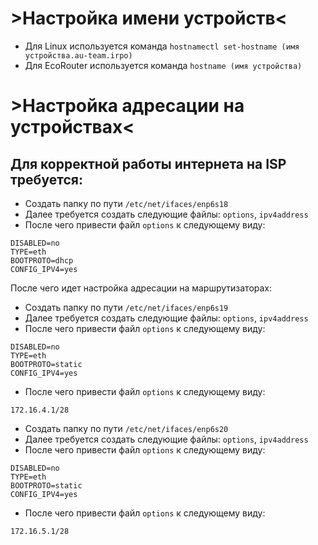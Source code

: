# >Настройка имени устройств<
- Для Linux используется команда `hostnamectl set-hostname (имя устройства.au-team.irpo)`  
- Для EcoRouter используется команда `hostname (имя устройства)`
# >Настройка адресации на устройствах<
## Для корректной работы интернета на ISP требуется:
- Создать папку по пути `/etc/net/ifaces/enp6s18`  
- Далее требуется создать следующие файлы: `options`, `ipv4address`  
- После чего привести файл `options` к следующему виду:
```
DISABLED=no
TYPE=eth
BOOTPROTO=dhcp
CONFIG_IPV4=yes
```  
После чего идет настройка адресации на маршрутизаторах:
- Создать папку по пути `/etc/net/ifaces/enp6s19`  
- Далее требуется создать следующие файлы: `options`, `ipv4address`  
- После чего привести файл `options` к следующему виду:
```
DISABLED=no
TYPE=eth
BOOTPROTO=static
CONFIG_IPV4=yes
```
- После чего привести файл `options` к следующему виду:
```
172.16.4.1/28
```
- Создать папку по пути `/etc/net/ifaces/enp6s20`  
- Далее требуется создать следующие файлы: `options`, `ipv4address`  
- После чего привести файл `options` к следующему виду:
```
DISABLED=no
TYPE=eth
BOOTPROTO=static
CONFIG_IPV4=yes
```
- После чего привести файл `options` к следующему виду:
```
172.16.5.1/28
```
